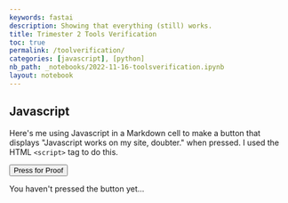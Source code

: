 ```yaml
---
keywords: fastai
description: Showing that everything (still) works.
title: Trimester 2 Tools Verification
toc: true
permalink: /toolverification/
categories: [javascript], [python]
nb_path: _notebooks/2022-11-16-toolsverification.ipynb
layout: notebook
---
```


<!--
#################################################
### THIS FILE WAS AUTOGENERATED! DO NOT EDIT! ###
#################################################
# file to edit: _notebooks/2022-11-16-toolsverification.ipynb
-->

<div class="container" id="notebook-container">
        
<div class="cell border-box-sizing text_cell rendered"><div class="inner_cell">
<div class="text_cell_render border-box-sizing rendered_html">
<h2 id="Javascript">Javascript<a class="anchor-link" href="#Javascript"> </a></h2><p>Here's me using Javascript in a Markdown cell to make a button that displays "Javascript works on my site, doubter." when pressed. I used the HTML <code>&lt;script&gt;</code> tag to do this.</p>
<p><button id="changetext">Press for Proof</button></p>
<p><p id="displaytext">
    You haven't pressed the button yet...
</p></p>
<script>
    var pressed = false
    var thebutton = document.getElementById("changetext");
    thebutton.onclick = function() {
        pressed = true
        document.getElementById("displaytext").innerHTML = "Javascript works on my site, doubter.";
        console.log(pressed)
    };
</script>
</div>
</div>
</div>
</div>
 

